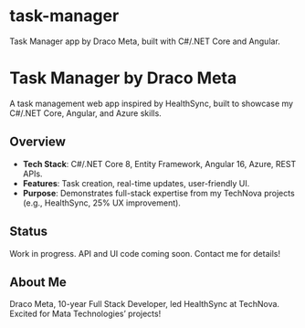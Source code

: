 # task-manager
Task Manager app by Draco Meta, built with C#/.NET Core and Angular.
# Task Manager by Draco Meta
A task management web app inspired by HealthSync, built to showcase my C#/.NET Core, Angular, and Azure skills.

## Overview
- **Tech Stack**: C#/.NET Core 8, Entity Framework, Angular 16, Azure, REST APIs.
- **Features**: Task creation, real-time updates, user-friendly UI.
- **Purpose**: Demonstrates full-stack expertise from my TechNova projects (e.g., HealthSync, 25% UX improvement).

## Status
Work in progress. API and UI code coming soon. Contact me for details!

## About Me
Draco Meta, 10-year Full Stack Developer, led HealthSync at TechNova. Excited for Mata Technologies’ projects!
